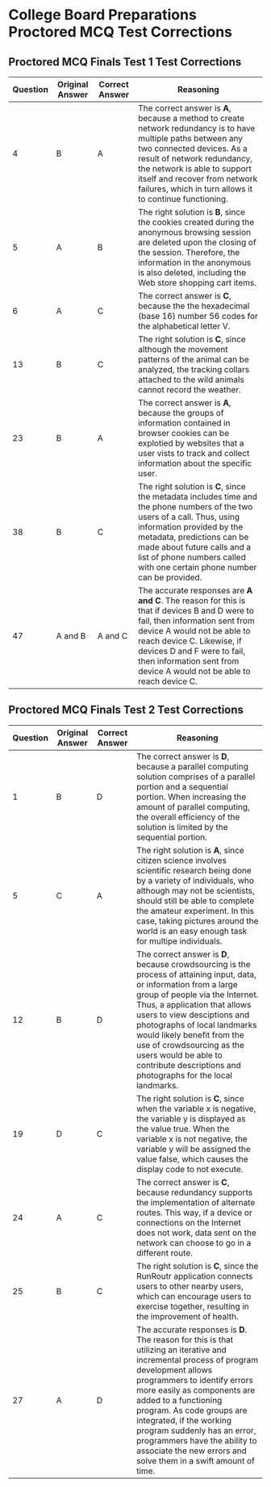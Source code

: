 # College Board Preparations Proctored MCQ Test Corrections #

## Proctored MCQ Finals Test 1 Test Corrections ##
| Question | Original Answer | Correct Answer | Reasoning |
| -------- | --------------- | -------------- | --------- |
| 4 | B | A | The correct answer is <b>A</b>, because a method to create network redundancy is to have multiple paths between any two connected devices. As a result of network redundancy, the network is able to support itself and recover from network failures, which in turn allows it to continue functioning. |
| 5 | A | B | The right solution is <b>B</b>, since the cookies created during the anonymous browsing session are deleted upon the closing of the session. Therefore, the information in the anonymous is also deleted, including the Web store shopping cart items. |
| 6 | A | C | The correct answer is <b>C</b>, because the the hexadecimal (base 16) number 56 codes for the alphabetical letter V. |
| 13 | B | C | The right solution is <b>C</b>, since although the movement patterns of the animal can be analyzed, the tracking collars attached to the wild animals cannot record the weather. |
| 23 | B | A | The correct answer is <b>A</b>, because the groups of information contained in browser cookies can be explotied by websites that a user vists to track and collect information about the specific user. |
| 38 | B | C | The right solution is <b>C</b>, since the metadata includes time and the phone numbers of the two users of a call. Thus, using information provided by the metadata, predictions can be made about future calls and a list of phone numbers called with one certain phone number can be provided. |
| 47 | A and B | A and C |The accurate responses are <b>A and C</b>. The reason for this is that if devices B and D were to fail, then information sent from device A would not be able to reach device C. Likewise, if devices D and F were to fail, then information sent from device A would not be able to reach device C. |

## Proctored MCQ Finals Test 2 Test Corrections ##
| Question | Original Answer | Correct Answer | Reasoning |
| -------- | --------------- | -------------- | --------- |
| 1 | B | D | The correct answer is <b>D</b>, because a parallel computing solution comprises of a parallel portion and a sequential portion. When increasing the amount of parallel computing, the overall efficiency of the solution is limited by the sequential portion. |
| 5 | C | A | The right solution is <b>A</b>, since citizen science involves scientific research being done by a variety of individuals, who although may not be scientists, should still be able to complete the amateur experiment. In this case, taking pictures around the world is an easy enough task for multipe individuals. |
| 12 | B | D | The correct answer is <b>D</b>, because crowdsourcing is the process of attaining input, data, or information from a large group of people via the Internet. Thus, a application that allows users to  view desciptions and photographs of local landmarks would likely benefit from the use of crowdsourcing as the users would be able to contribute descriptions and photographs for the local landmarks. |
| 19 | D | C | The right solution is <b>C</b>, since when the variable x is negative, the variable y is displayed as the value true. When the variable x is not negative, the variable y will be assigned the value false, which causes the display code to not execute. |
| 24 | A | C | The correct answer is <b>C</b>, because redundancy supports the implementation of alternate routes. This way, if a device or connections on the Internet does not work, data sent on the network can choose to go in a different route. |
| 25 | B | C | The right solution is <b>C</b>, since the RunRoutr application connects users to other nearby users, which can encourage users to exercise together, resulting in the improvement of health. |
| 27 | A | D |The accurate responses is <b>D</b>. The reason for this is that utilizing an iterative and incremental process of program development allows programmers to identify errors more easily as components are added to a functioning program. As code groups are integrated, if the working program suddenly has an error, programmers have the ability to associate the new errors and solve them in a swift amount of time. |
